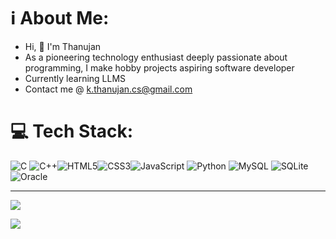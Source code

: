 
# ℹ️ About Me:
- Hi, 👋 I'm Thanujan
- As a pioneering technology enthusiast deeply passionate about programming, I make hobby projects aspiring software developer
- Currently learning LLMS 
- Contact me @ k.thanujan.cs@gmail.com

# 💻 Tech Stack:

![C](https://img.shields.io/badge/c-%2300599C.svg?style=for-the-badge&logo=c&logoColor=white)
![C++](https://img.shields.io/badge/c++-%2300599C.svg?style=for-the-badge&logo=c%2B%2B&logoColor=white)![HTML5](https://img.shields.io/badge/html5-%23E34F26.svg?style=for-the-badge&logo=html5&logoColor=white)![CSS3](https://img.shields.io/badge/css3-%231572B6.svg?style=for-the-badge&logo=css3&logoColor=white)![JavaScript](https://img.shields.io/badge/javascript-%23323330.svg?style=for-the-badge&logo=javascript&logoColor=%23F7DF1E)
![Python](https://img.shields.io/badge/python-3670A0?style=for-the-badge&logo=python&logoColor=ffdd54)
![MySQL](https://img.shields.io/badge/mysql-4479A1.svg?style=for-the-badge&logo=mysql&logoColor=white)
![SQLite](https://img.shields.io/badge/sqlite-%2307405e.svg?style=for-the-badge&logo=sqlite&logoColor=white)
![Oracle](https://img.shields.io/badge/Oracle-F80000?style=for-the-badge&logo=oracle&logoColor=white)

---
![](https://github-readme-streak-stats.herokuapp.com/?user=daemonexe&theme=dark&hide_border=false)<br/>

<!-- Proudly created with GPRM ( https://gprm.itsvg.in ) -->
[![](https://visitcount.itsvg.in/api?id=daemonexe&icon=2&color=12)](https://visitcount.itsvg.in)

